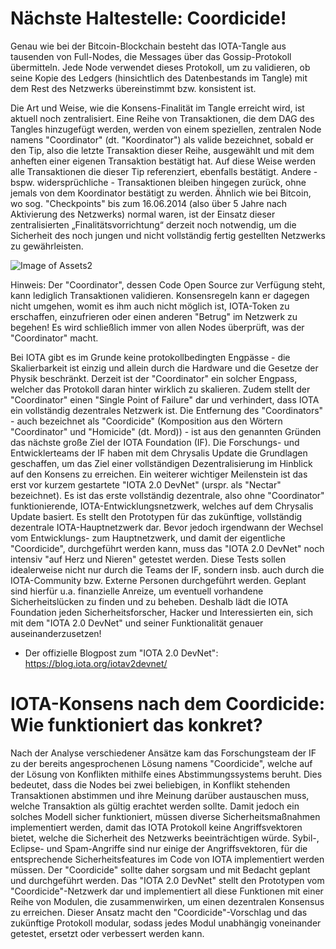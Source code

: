 <!--
---article_info
title: Nächste Haltestelle: Coordicide!
author: [author_1]
reviews: [CrashOverride, ruegenlord, vrom]
---
-->

# Nächste Haltestelle: Coordicide!

Genau wie bei der Bitcoin-Blockchain besteht das IOTA-Tangle aus tausenden von Full-Nodes, die Messages über das Gossip-Protokoll übermitteln. Jede Node verwendet dieses Protokoll, um zu validieren, ob seine Kopie des Ledgers (hinsichtlich des Datenbestands im Tangle) mit dem Rest des Netzwerks übereinstimmt bzw. konsistent ist. 

Die Art und Weise, wie die Konsens-Finalität im Tangle erreicht wird, ist aktuell noch zentralisiert. Eine Reihe von Transaktionen, die dem DAG des Tangles hinzugefügt werden, werden von einem speziellen, zentralen Node namens "Coordinator" (dt. "Koordinator") als valide bezeichnet, sobald er den Tip, also die letzte Transaktion dieser Reihe, ausgewählt und mit dem anheften einer eigenen Transaktion bestätigt hat. Auf diese Weise werden alle Transaktionen die dieser Tip referenziert, ebenfalls bestätigt. Andere - bspw. widersprüchliche - Transaktionen bleiben hingegen zurück, ohne jemals von dem Koordinator bestätigt zu werden. Ähnlich wie bei Bitcoin, wo sog. "Checkpoints" bis zum 16.06.2014 (also über 5 Jahre nach Aktivierung des Netzwerks) normal waren, ist der Einsatz dieser zentralisierten „Finalitätsvorrichtung“ derzeit noch notwendig, um die Sicherheit des noch jungen und nicht vollständig fertig gestellten Netzwerks zu gewährleisten. 

![Image of Assets2](https://iota-einsteiger-guide.de/media/images/milestones.gif)

Hinweis: Der "Coordinator", dessen Code Open Source zur Verfügung steht, kann lediglich Transaktionen validieren. Konsensregeln kann er dagegen nicht umgehen, womit es ihm auch nicht möglich ist, IOTA-Token zu erschaffen, einzufrieren oder einen anderen "Betrug" im Netzwerk zu begehen! Es wird schließlich immer von allen Nodes überprüft, was der "Coordinator" macht.

Bei IOTA gibt es im Grunde keine protokollbedingten Engpässe - die Skalierbarkeit ist einzig und allein durch die Hardware und die Gesetze der Physik beschränkt. Derzeit ist der "Coordinator" ein solcher Engpass, welcher das Protokoll daran hinter wirklich zu skalieren. Zudem stellt der "Coordinator" einen "Single Point of Failure" dar und verhindert, dass IOTA ein vollständig dezentrales Netzwerk ist. 
Die Entfernung des "Coordinators" - auch bezeichnet als "Coordicide" (Komposition aus den Wörtern "Coordinator" und "Homicide" (dt. Mord)) - ist aus den genannten Gründen das nächste große Ziel der IOTA Foundation (IF). Die Forschungs- und Entwicklerteams der IF haben mit dem Chrysalis Update die Grundlagen geschaffen, um das Ziel einer vollständigen Dezentralisierung im Hinblick auf den Konsens zu erreichen.
Ein weiterer wichtiger Meilenstein ist das erst vor kurzem gestartete "IOTA 2.0 DevNet" (urspr. als "Nectar" bezeichnet). Es ist das erste vollständig dezentrale, also ohne "Coordinator" funktionierende, IOTA-Entwicklungsnetzwerk, welches auf dem Chrysalis Update basiert. Es stellt den Prototypen für das zukünftige, vollständig dezentrale IOTA-Hauptnetzwerk dar.
Bevor jedoch irgendwann der Wechsel vom Entwicklungs- zum Hauptnetzwerk, und damit der eigentliche "Coordicide", durchgeführt werden kann, muss das "IOTA 2.0 DevNet" noch intensiv "auf Herz und Nieren" getestet werden. Diese Tests sollen idealerweise nicht nur durch die Teams der IF, sondern insb. auch durch die IOTA-Community bzw. Externe Personen durchgeführt werden. Geplant sind hierfür u.a. finanzielle Anreize, um eventuell vorhandene Sicherheitslücken zu finden und zu beheben. Deshalb lädt die IOTA Foundation jeden Sicherheitsforscher, Hacker und Interessierten ein, sich mit dem "IOTA 2.0 DevNet" und seiner Funktionalität genauer auseinanderzusetzen!

- Der offizielle Blogpost zum "IOTA 2.0 DevNet": https://blog.iota.org/iotav2devnet/

# IOTA-Konsens nach dem Coordicide: Wie funktioniert das konkret?
Nach der Analyse verschiedener Ansätze kam das Forschungsteam der IF zu der bereits angesprochenen Lösung namens "Coordicide", welche auf der Lösung von Konflikten mithilfe eines Abstimmungssystems beruht. Dies bedeutet, dass die Nodes bei zwei beliebigen, in Konflikt stehenden Transaktionen abstimmen und ihre Meinung darüber austauschen muss, welche Transaktion als gültig erachtet werden sollte. Damit jedoch ein solches Modell sicher funktioniert, müssen diverse Sicherheitsmaßnahmen implementiert werden, damit das IOTA Protokoll keine Angriffsvektoren bietet, welche die Sicherheit des Netzwerks beeinträchtigen würde. Sybil-, Eclipse- und Spam-Angriffe sind nur einige der Angriffsvektoren, für die entsprechende Sicherheitsfeatures im Code von IOTA implementiert werden müssen. Der "Coordicide" sollte daher sorgsam und mit Bedacht geplant und durchgeführt werden. Das "IOTA 2.0 DevNet" stellt den Prototypen vom "Coordicide"-Netzwerk dar und implementiert all diese Funktionen mit einer Reihe von Modulen, die zusammenwirken, um einen dezentralen Konsensus zu erreichen. Dieser Ansatz macht den "Coordicide"-Vorschlag und das zukünftige Protokoll modular, sodass jedes Modul unabhängig voneinander getestet, ersetzt oder verbessert werden kann. 

